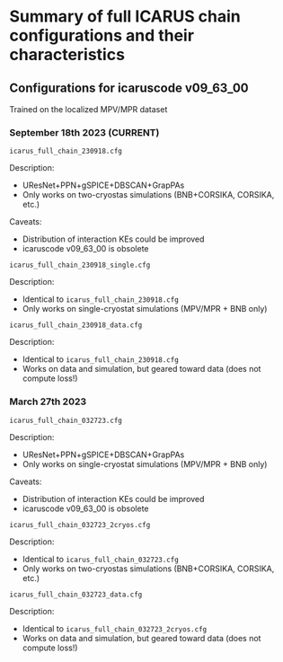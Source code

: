 # Summary of full ICARUS chain configurations and their characteristics

## Configurations for icaruscode v09\_63\_00

Trained on the localized MPV/MPR dataset

### September 18th 2023 (CURRENT)

```shell
icarus_full_chain_230918.cfg
```

Description:
  - UResNet+PPN+gSPICE+DBSCAN+GrapPAs
  - Only works on two-cryostas simulations (BNB+CORSIKA, CORSIKA, etc.)

Caveats:
  - Distribution of interaction KEs could be improved
  - icaruscode v09\_63\_00 is obsolete


```shell
icarus_full_chain_230918_single.cfg
```

Description:
  - Identical to `icarus_full_chain_230918.cfg`
  - Only works on single-cryostat simulations (MPV/MPR + BNB only)


```shell
icarus_full_chain_230918_data.cfg
```

Description:
  - Identical to `icarus_full_chain_230918.cfg`
  - Works on data and simulation, but geared toward data (does not compute loss!)


### March 27th 2023

```shell
icarus_full_chain_032723.cfg
```

Description:
  - UResNet+PPN+gSPICE+DBSCAN+GrapPAs
  - Only works on single-cryostat simulations (MPV/MPR + BNB only)

Caveats:
  - Distribution of interaction KEs could be improved
  - icaruscode v09\_63\_00 is obsolete


```shell
icarus_full_chain_032723_2cryos.cfg
```

Description:
  - Identical to `icarus_full_chain_032723.cfg`
  - Only works on two-cryostas simulations (BNB+CORSIKA, CORSIKA, etc.)


```shell
icarus_full_chain_032723_data.cfg
```

Description:
  - Identical to `icarus_full_chain_032723_2cryos.cfg`
  - Works on data and simulation, but geared toward data (does not compute loss!)
